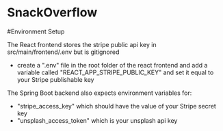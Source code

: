 # SnackOverflow

#Environment Setup

The React frontend stores the stripe public api key in src/main/frontend/.env but is gitignored
- create a ".env" file in the root folder of the react frontend and add a variable called "REACT_APP_STRIPE_PUBLIC_KEY" and set it equal to your Stripe publishable key

The Spring Boot backend also expects environment variables for:
- "stripe_access_key" which should have the value of your Stripe secret key
- "unsplash_access_token" which is your unsplash api key